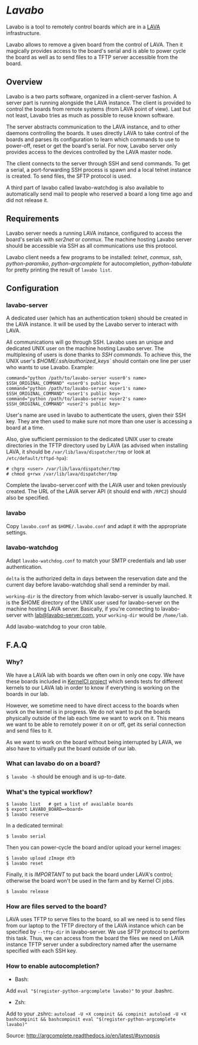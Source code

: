 # *Lavabo*

Lavabo is a tool to remotely control boards which are in a
[LAVA](http://www.linaro.org/initiatives/lava/) infrastructure.

Lavabo allows to remove a given board from the control of LAVA. Then it
magically provides access to the board's serial and is able to power cycle the
board as well as to send files to a TFTP server accessible from the board.

## Overview

Lavabo is a two parts software, organized in a client-server fashion. A server
part is running alongside the LAVA instance. The client is provided to control
the boards from remote systems (from LAVA point of view). Last but not least,
Lavabo tries as much as possible to reuse known software.

The server abstracts communication to the LAVA instance, and to other daemons
controlling the boards. It uses directly LAVA to take control of the boards and
parses its configuration to learn which commands to use to power-off, reset or
get the board's serial. For now, Lavabo server only provides access to the
devices controlled by the LAVA master node.

The client connects to the server through SSH and send commands. To get a
serial, a port-forwarding SSH process is spawn and a local telnet instance is
created. To send files, the SFTP protocol is used.

A third part of lavabo called lavabo-watchdog is also available to automatically
send mail to people who reserved a board a long time ago and did not release it.

## Requirements

Lavabo server needs a running LAVA instance, configured to access the board's
serials with *ser2net* or *conmux*. The machine hosting Lavabo server should be accessible
via SSH as all communications use this protocol.

Lavabo client needs a few programs to be installed: *telnet*, *conmux*, *ssh*,
*python-paramiko*, *python-argcomplete* for autocompletion, *python-tabulate*
for pretty printing the result of `lavabo list`.

## Configuration

### lavabo-server

A dedicated user (which has an authentication token) should be created in the
LAVA instance. It will be used by the Lavabo server to interact with LAVA.

All communications will go through SSH. Lavabo uses an unique and dedicated UNIX
user on the machine hosting Lavabo server. The multiplexing of users is done
thanks to *SSH commands*. To achieve this, the UNIX user's
*$HOME/.ssh/authorized_keys`* should contain one line per user who wants to use
Lavabo. Example:


```
command="python /path/to/lavabo-server <user0's name> $SSH_ORIGINAL_COMMAND" <user0's public key>
command="python /path/to/lavabo-server <user1's name> $SSH_ORIGINAL_COMMAND" <user1's public key>
command="python /path/to/lavabo-server <user2's name> $SSH_ORIGINAL_COMMAND" <user2's public key>
```

User's name are used in lavabo to authenticate the users, given their SSH key.
They are then used to make sure not more than one user is accessing a board at a
time.

Also, give sufficient permission to the dedicated UNIX user to create
directories in the TFTP directory used by LAVA (as advised when installing LAVA,
it should be `/var/lib/lava/dispatcher/tmp` or look at
`/etc/default/tftpd-hpa`):

```
# chgrp <user> /var/lib/lava/dispatcher/tmp
# chmod g+rwx /var/lib/lava/dispatcher/tmp
```

Complete the lavabo-server.conf with the LAVA user and token previously created.
The  URL of the LAVA server API (it should end with `/RPC2`) should also be
specified.

### lavabo

Copy ```lavabo.conf``` as ```$HOME/.lavabo.conf``` and adapt it with the
appropriate settings.

### lavabo-watchdog

Adapt ```lavabo-watchdog.conf``` to match your SMTP credentials and lab
user authentication.

```delta``` is the authorized delta in days between the reservation date and the
current day before lavabo-watchdog shall send a reminder by mail.

```working-dir``` is the directory from which lavabo-server is usually launched.
It is the $HOME directory of the UNIX user used for lavabo-server on the machine
hosting LAVA server. Basically, if you're connecting to lavabo-server with
lab@lavabo-server.com, your ```working-dir``` would be ```/home/lab```.

Add lavabo-watchdog to your cron table.

## F.A.Q

### Why?

We have a LAVA lab with boards we often own in only one copy. We have these
boards included in [KernelCI project](https://kernelci.org/) which sends tests
for different kernels to our LAVA lab in order to know if everything is working
on the boards in our lab.

However, we sometime need to have direct access to the boards when work on the
kernel is in progress. We do not want to put the boards physically outside of
the lab each time we want to work on it. This means we want to be able to
remotely power it on or off, get its serial connection and send files to it.

As we want to work on the board without being interrupted by LAVA, we also have
to virtually put the board outside of our lab.

### What can lavabo do on a board?

`$ lavabo -h` should be enough and is up-to-date.

### What's the typical workflow?

```
$ lavabo list	# get a list of available boards
$ export LAVABO_BOARD=<board>
$ lavabo reserve
```

In a dedicated terminal:
```
$ lavabo serial
```

Then you can power-cycle the board and/or upload your kernel images:
```
$ lavabo upload zImage dtb
$ lavabo reset
```

Finally, it is *IMPORTANT* to put back the board under LAVA's control; otherwise
the board won't be used in the farm and by Kernel CI jobs.
```
$ lavabo release
```

### How are files served to the board?

LAVA uses TFTP to serve files to the board, so all we need is to send files from
our laptop to the TFTP directory of the LAVA instance which can be specified by
`--tftp-dir` in lavabo-server. We use SFTP protocol to perform this task. Thus,
we can access from the board the files we need on LAVA instance TFTP server
under a subdirectory named after the username specified with each SSH key.

### How to enable autocompletion?

- Bash:

Add `eval "$(register-python-argcomplete lavabo)"` to your .bashrc.

- Zsh:

Add to your .zshrc: ``` autoload -U +X compinit && compinit autoload -U +X
bashcompinit && bashcompinit eval "$(register-python-argcomplete lavabo)" ```

Source: http://argcomplete.readthedocs.io/en/latest/#synopsis
